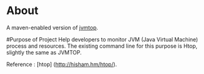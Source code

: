 # About
A maven-enabled version of [jvmtop](https://code.google.com/p/jvmtop/).

#Purpose of Project
Help developers to monitor JVM (Java Virtual Machine) process and resources. The existing command line for this purpose is Htop, slightly the same as JVMTOP.

Reference : [htop] (http://hisham.hm/htop/).
